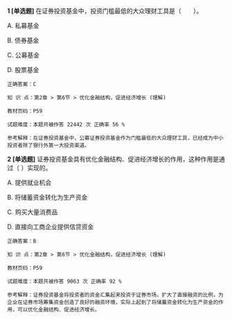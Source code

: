 **1 [单选题]** 在证券投资基金中，投资门槛最低的大众理财工具是（&emsp;&emsp;）。

A. 私募基金

B. 债券基金

C. 公募基金

D. 股票基金

```
正确答案：C

知 识 点：第2章 > 第6节 > 优化金融结构，促进经济增长 (理解)

教材页码：P59

试题难度：本题共被作答 22442 次 正确率 56 %

参考解释：在证券投资基金中，公募证券投资基金作为门槛最低的大众理财工具，已经成为中小投资者除了银行外第一大投资渠道。
```


**2 [单选题]** 证券投资基金具有优化金融结构、促进经济增长的作用，这种作用是通过（       ）实现的。

A. 提供就业机会

B. 将储蓄资金转化为生产资金

C. 购买大量消费品

D. 直接向工商企业提供信贷资金

```
正确答案：B

知 识 点：第2章 > 第6节 > 优化金融结构，促进经济增长 (理解)

教材页码：P59

试题难度：本题共被作答 9063 次 正确率 92 %

参考解释：证券投资基金将投资者的资金汇集起来投资于证券市场，扩大了直接融资的比例，为企业在证券市场筹集资金创造了良好的融资环境，实际上起到了将储蓄资金转化为生产资金的作用，可以优化金融结构、促进经济增长。
```

